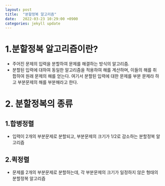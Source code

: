 ```yaml
---
layout: post
title:  "분할정복 알고리즘"
date:   2022-03-23 10:29:00 +0900
categories: jekyll update	
---
```


# 1.분할정복 알고리즘이란?
* 주어진 문제의 입력을 분할하여 문제를 해결하는 방식의 알고리즘.
* 분할된 입력에 대하여 동일한 알고리즘을 적용하여 해를 계산하며, 이들의 해를 취합하여 원래 문제의 해를 얻는다. 여기서 분할된 입력에 대한 문제를 부분 문제라 하고 부분문제의 해를 부분해라고 한다.

# 2. 분할정복의 종류
## 1.합병정렬
* 입력이 2개의 부분문제로 분할되고, 부분문제의 크기가 1/2로 감소하는 분할정복 알고리즘
## 2.퀵정렬
* 문제를 2개의 부분문제로 분할하는데, 각 부분문제의 크기가 일정하지 않은 형태의 분할정복 알고리즘
